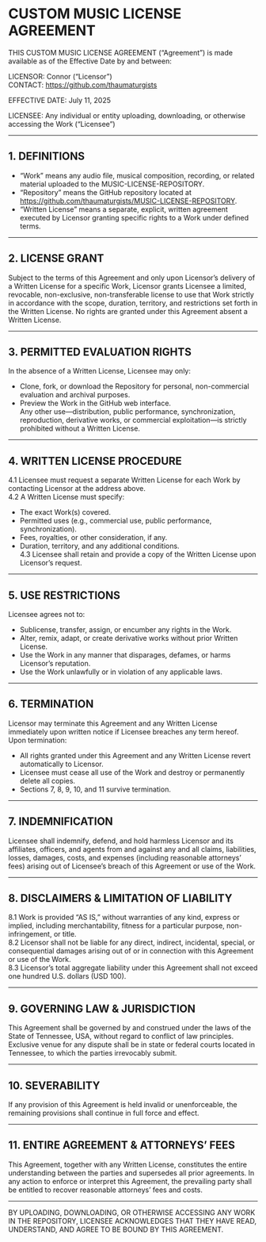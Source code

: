 # CUSTOM MUSIC LICENSE AGREEMENT

THIS CUSTOM MUSIC LICENSE AGREEMENT (“Agreement”) is made available as of the Effective Date by and between:

LICENSOR: Connor (“Licensor”)  
CONTACT: https://github.com/thaumaturgists  

EFFECTIVE DATE: July 11, 2025  

LICENSEE: Any individual or entity uploading, downloading, or otherwise accessing the Work (“Licensee”)

---

## 1. DEFINITIONS
- “Work” means any audio file, musical composition, recording, or related material uploaded to the MUSIC-LICENSE-REPOSITORY.  
- “Repository” means the GitHub repository located at https://github.com/thaumaturgists/MUSIC-LICENSE-REPOSITORY.  
- “Written License” means a separate, explicit, written agreement executed by Licensor granting specific rights to a Work under defined terms.

---

## 2. LICENSE GRANT
Subject to the terms of this Agreement and only upon Licensor’s delivery of a Written License for a specific Work, Licensor grants Licensee a limited, revocable, non-exclusive, non-transferable license to use that Work strictly in accordance with the scope, duration, territory, and restrictions set forth in the Written License. No rights are granted under this Agreement absent a Written License.

---

## 3. PERMITTED EVALUATION RIGHTS
In the absence of a Written License, Licensee may only:
- Clone, fork, or download the Repository for personal, non-commercial evaluation and archival purposes.  
- Preview the Work in the GitHub web interface.  
Any other use—distribution, public performance, synchronization, reproduction, derivative works, or commercial exploitation—is strictly prohibited without a Written License.

---

## 4. WRITTEN LICENSE PROCEDURE
4.1 Licensee must request a separate Written License for each Work by contacting Licensor at the address above.  
4.2 A Written License must specify:
  - The exact Work(s) covered.  
  - Permitted uses (e.g., commercial use, public performance, synchronization).  
  - Fees, royalties, or other consideration, if any.  
  - Duration, territory, and any additional conditions.  
4.3 Licensee shall retain and provide a copy of the Written License upon Licensor’s request.

---

## 5. USE RESTRICTIONS
Licensee agrees not to:
- Sublicense, transfer, assign, or encumber any rights in the Work.  
- Alter, remix, adapt, or create derivative works without prior Written License.  
- Use the Work in any manner that disparages, defames, or harms Licensor’s reputation.  
- Use the Work unlawfully or in violation of any applicable laws.

---

## 6. TERMINATION
Licensor may terminate this Agreement and any Written License immediately upon written notice if Licensee breaches any term hereof. Upon termination:
- All rights granted under this Agreement and any Written License revert automatically to Licensor.  
- Licensee must cease all use of the Work and destroy or permanently delete all copies.  
- Sections 7, 8, 9, 10, and 11 survive termination.

---

## 7. INDEMNIFICATION
Licensee shall indemnify, defend, and hold harmless Licensor and its affiliates, officers, and agents from and against any and all claims, liabilities, losses, damages, costs, and expenses (including reasonable attorneys’ fees) arising out of Licensee’s breach of this Agreement or use of the Work.

---

## 8. DISCLAIMERS & LIMITATION OF LIABILITY
8.1 Work is provided “AS IS,” without warranties of any kind, express or implied, including merchantability, fitness for a particular purpose, non-infringement, or title.  
8.2 Licensor shall not be liable for any direct, indirect, incidental, special, or consequential damages arising out of or in connection with this Agreement or use of the Work.  
8.3 Licensor’s total aggregate liability under this Agreement shall not exceed one hundred U.S. dollars (USD 100).

---

## 9. GOVERNING LAW & JURISDICTION
This Agreement shall be governed by and construed under the laws of the State of Tennessee, USA, without regard to conflict of law principles. Exclusive venue for any dispute shall be in state or federal courts located in Tennessee, to which the parties irrevocably submit.

---

## 10. SEVERABILITY
If any provision of this Agreement is held invalid or unenforceable, the remaining provisions shall continue in full force and effect.

---

## 11. ENTIRE AGREEMENT & ATTORNEYS’ FEES
This Agreement, together with any Written License, constitutes the entire understanding between the parties and supersedes all prior agreements. In any action to enforce or interpret this Agreement, the prevailing party shall be entitled to recover reasonable attorneys’ fees and costs.

---

BY UPLOADING, DOWNLOADING, OR OTHERWISE ACCESSING ANY WORK IN THE REPOSITORY, LICENSEE ACKNOWLEDGES THAT THEY HAVE READ, UNDERSTAND, AND AGREE TO BE BOUND BY THIS AGREEMENT.

